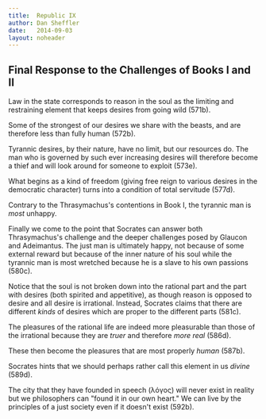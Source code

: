 ```yaml
---
title:  Republic IX
author: Dan Sheffler
date:   2014-09-03
layout: noheader
---
```


## Final Response to the Challenges of Books I and II ##

Law in the state corresponds to reason in the soul as the limiting and restraining element that keeps desires from going wild (571b).

Some of the strongest of our desires we share with the beasts, and are therefore less than fully human (572b).

Tyrannic desires, by their nature, have no limit, but our resources do. The man who is governed by such  ever increasing desires will therefore become a thief and will look around for someone to exploit (573e).

What begins as a kind of freedom (giving free reign to various desires in the democratic character) turns into a condition of total servitude (577d).

Contrary to the Thrasymachus's contentions in Book I, the tyrannic man is *most* unhappy.

Finally we come to the point that Socrates can answer both Thrasymachus's challenge and the deeper challenges posed by Glaucon and Adeimantus. The just man is ultimately happy, not because of some external reward but because of the inner nature of his soul while the tyrannic man is most wretched because he is a slave to his own passions (580c).

Notice that the soul is not broken down into the rational part and the part with desires (both spirited and appetitive), as though reason is opposed to desire and all desire is irrational. Instead, Socrates claims that there are different *kinds* of desires which are proper to the different parts (581c).

The pleasures of the rational life are indeed more pleasurable than those of the irrational because they are *truer* and therefore *more real* (586d).

These then become the pleasures that are most properly *human* (587b).

Socrates hints that we should perhaps rather call this element in us *divine* (589d).

The city that they have founded in speech (λόγος) will never exist in reality but we philosophers can "found it in our own heart." We can live by the principles of a just society even if it doesn't exist (592b).


